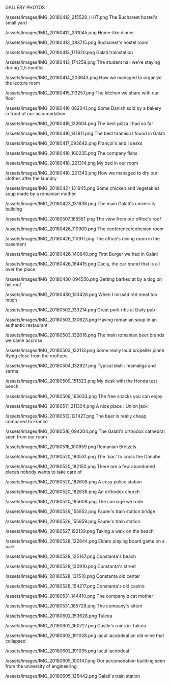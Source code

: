 GALLERY PHOTOS

/assets/images/IMG_20180412_215528_HHT.png
The Bucharest hostel's small yard

/assets/images/IMG_20180412_231045.png
Home-like dinner

/assets/images/IMG_20180413_093715.png
Bucharest's hostel room

/assets/images/IMG_20180413_171620.png
Galati trainstation

/assets/images/IMG_20180413_174259.png
The student hall we're staying during 2,5 months

/assets/images/IMG_20180414_203643.png
How we managed to organize the lecture room

/assets/images/IMG_20180415_113257.png
The kitchen we share with our floor

/assets/images/IMG_20180416_082041.png
Some Danish sold by a bakery in front of our accomodation

/assets/images/IMG_20180416_132604.png
The best pizza I had so far

/assets/images/IMG_20180416_141811.png
The best tiramisu I found in Galati

/assets/images/IMG_20180417_093642.png
Françoi's and i desks

/assets/images/IMG_20180418_160235.png
The company fishs

/assets/images/IMG_20180418_221314.png
My bed in our room

/assets/images/IMG_20180418_221343.png
How we managed to dry our clothes after the laundry

/assets/images/IMG_20180421_131945.png
Some chicken and vegetables soup made by a romanian mother

/assets/images/IMG_20180423_131638.png
The main Galati's university building

/assets/images/IMG_20180507_185551.png
The view from our office's roof

/assets/images/IMG_20180426_110909.png
The conference/cohesion room

/assets/images/IMG_20180426_110917.png
The office's dining room in the basement

/assets/images/IMG_20180426_140640.png
First Burger we had in Galati

/assets/images/IMG_20180426_184415.png
Dacia, the car brand that is all over the place

/assets/images/IMG_20180430_094556.png
Getting barked at by a dog on his roof

/assets/images/IMG_20180430_133428.png
When I missed red meat too much

/assets/images/IMG_20180502_133214.png
Great pork ribs at Daily pub

/assets/images/IMG_20180503_130623.png
Having romanian soup in an authentic restaurant

/assets/images/IMG_20180503_132016.png
The main romanian beer brands we came accross

/assets/images/IMG_20180503_132113.png
Some really loud propeller plane flying close from the rooftops

/assets/images/IMG_20180504_132927.png
Typical dish : mamaliga and sarma

 /assets/images/IMG_20180509_151323.png
 My desk with the Honda test bench

 /assets/images/IMG_20180509_165033.png
 The free snacks you can enjoy

 /assets/images/IMG_20180511_211304.png
 A nice place : Union jack

 /assets/images/IMG_20180513_121427.png
 The beer is really cheap compared to France

 /assets/images/IMG_20180516_094204.png
 The Galati's orthodox cathedral seen from our room

 /assets/images/IMG_20180518_100859.png
 Romanian Bretzels

 /assets/images/IMG_20180520_180531.png
 The 'bac' to cross the Danube

 /assets/images/IMG_20180520_182150.png
 There are a few abandoned places nobody wants to take care of

/assets/images/IMG_20180520_182608.png
A cosy police station

/assets/images/IMG_20180520_182638.png
An orthodox church

/assets/images/IMG_20180520_185608.png
The carriage we rode

/assets/images/IMG_20180526_155952.png
Faurei's train station bridge

/assets/images/IMG_20180526_155959.png
Faurei's train station

/assets/images/IMG_20180527_192139.png
Taking a walk on the beach

/assets/images/IMG_20180528_122844.png
Elders playing board game on a park

/assets/images/IMG_20180528_125147.png
Constanta's beach

/assets/images/IMG_20180528_130910.png
Constanta's street

/assets/images/IMG_20180528_131510.png
Constanta old center

/assets/images/IMG_20180528_154217.png
Constanta's old casino

/assets/images/IMG_20180531_144410.png
The company's cat mother

/assets/images/IMG_20180531_185728.png
The company's kitten

/assets/images/IMG_20180602_153628.png
Tulcea

/assets/images/IMG_20180602_160727.png
Castle's ruins in Tulcea

/assets/images/IMG_20180602_191028.png
Iacul Iacobdeal an old mine that collapsed

/assets/images/IMG_20180602_191035.png
Iacul Iacobdeal

/assets/images/IMG_20180605_100147.png
Our accomodation building seen from the university of engineering

/assets/images/IMG_20180605_125442.png
Galati's train station
